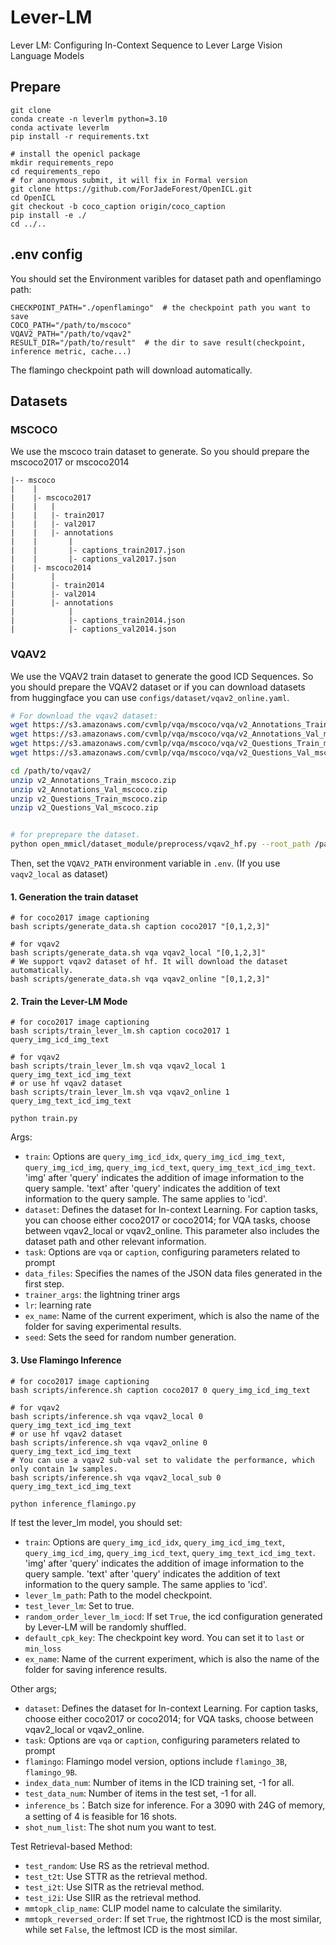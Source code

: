 # Lever-LM
Lever LM: Configuring In-Context Sequence to Lever Large Vision Language Models

## Prepare
```
git clone 
conda create -n leverlm python=3.10
conda activate leverlm
pip install -r requirements.txt

# install the openicl package
mkdir requirements_repo
cd requirements_repo
# for anonymous submit, it will fix in Formal version
git clone https://github.com/ForJadeForest/OpenICL.git
cd OpenICL
git checkout -b coco_caption origin/coco_caption
pip install -e ./
cd ../..
```

## .env config
You should set the Environment varibles for dataset path and openflamingo path:
```
CHECKPOINT_PATH="./openflamingo"  # the checkpoint path you want to save
COCO_PATH="/path/to/mscoco"
VQAV2_PATH="/path/to/vqav2"
RESULT_DIR="/path/to/result"  # the dir to save result(checkpoint, inference metric, cache...)
```
The flamingo checkpoint path will download automatically.


## Datasets
### MSCOCO
We use the mscoco train dataset to generate. 
So you should prepare the mscoco2017 or mscoco2014

```
|-- mscoco
|    |
|    |- mscoco2017
|    |   |
|    |   |- train2017
|    |   |- val2017
|    |   |- annotations
|    |       |
|    |       |- captions_train2017.json
|    |       |- captions_val2017.json
|    |- mscoco2014
|        |
|        |- train2014
|        |- val2014
|        |- annotations
|            |
|            |- captions_train2014.json
|            |- captions_val2014.json
```

### VQAV2
We use the VQAV2 train dataset to generate the good ICD Sequences.
So you should prepare the VQAV2 dataset or if you can download datasets from huggingface you can use `configs/dataset/vqav2_online.yaml`. 
```bash
# For download the vqav2 dataset:
wget https://s3.amazonaws.com/cvmlp/vqa/mscoco/vqa/v2_Annotations_Train_mscoco.zip -O /path/to/vqav2/
wget https://s3.amazonaws.com/cvmlp/vqa/mscoco/vqa/v2_Annotations_Val_mscoco.zip -O /path/to/vqav2/
wget https://s3.amazonaws.com/cvmlp/vqa/mscoco/vqa/v2_Questions_Train_mscoco.zip -O /path/to/vqav2/
wget https://s3.amazonaws.com/cvmlp/vqa/mscoco/vqa/v2_Questions_Val_mscoco.zip -O /path/to/vqav2/

cd /path/to/vqav2/
unzip v2_Annotations_Train_mscoco.zip
unzip v2_Annotations_Val_mscoco.zip
unzip v2_Questions_Train_mscoco.zip
unzip v2_Questions_Val_mscoco.zip


# for preprepare the dataset.
python open_mmicl/dataset_module/preprocess/vqav2_hf.py --root_path /path/to/vqav2/
```
Then, set the `VQAV2_PATH` environment variable in `.env`. (If you use `vaqv2_local` as dataset)


#### 1. Generation the train dataset

```shell
# for coco2017 image captioning
bash scripts/generate_data.sh caption coco2017 "[0,1,2,3]" 

# for vqav2
bash scripts/generate_data.sh vqa vqav2_local "[0,1,2,3]"
# We support vqav2 dataset of hf. It will download the dataset automatically.
bash scripts/generate_data.sh vqa vqav2_online "[0,1,2,3]"
```

#### 2. Train the Lever-LM Mode
```shell
# for coco2017 image captioning
bash scripts/train_lever_lm.sh caption coco2017 1 query_img_icd_img_text

# for vqav2
bash scripts/train_lever_lm.sh vqa vqav2_local 1 query_img_text_icd_img_text
# or use hf vqav2 dataset
bash scripts/train_lever_lm.sh vqa vqav2_online 1 query_img_text_icd_img_text
```

```
python train.py
```
Args:
- `train`: Options are `query_img_icd_idx`, `query_img_icd_img_text`, `query_img_icd_img`, `query_img_icd_text`, `query_img_text_icd_img_text`. 'img' after 'query' indicates the addition of image information to the query sample. 'text' after 'query' indicates the addition of text information to the query sample. The same applies to 'icd'.
- `dataset`: Defines the dataset for In-context Learning. For caption tasks, you can choose either coco2017 or coco2014; for VQA tasks, choose between vqav2_local or vqav2_online. This parameter also includes the dataset path and other relevant information.
- `task`: Options are `vqa` or `caption`, configuring parameters related to prompt
- `data_files`: Specifies the names of the JSON data files generated in the first step.
- `trainer_args`: the lightning triner args
- `lr`: learning rate
- `ex_name`: Name of the current experiment, which is also the name of the folder for saving experimental results. 
- `seed`: Sets the seed for random number generation.

#### 3. Use Flamingo Inference
```shell
# for coco2017 image captioning
bash scripts/inference.sh caption coco2017 0 query_img_icd_img_text

# for vqav2
bash scripts/inference.sh vqa vqav2_local 0 query_img_text_icd_img_text
# or use hf vqav2 dataset
bash scripts/inference.sh vqa vqav2_online 0 query_img_text_icd_img_text
# You can use a vqav2 sub-val set to validate the performance, which only contain 1w samples. 
bash scripts/inference.sh vqa vqav2_local_sub 0 query_img_text_icd_img_text
```

```shell
python inference_flamingo.py
```
If test the lever_lm model, you should set:
- `train`: Options are `query_img_icd_idx`, `query_img_icd_img_text`, `query_img_icd_img`, `query_img_icd_text`, `query_img_text_icd_img_text`. 'img' after 'query' indicates the addition of image information to the query sample. 'text' after 'query' indicates the addition of text information to the query sample. The same applies to 'icd'.
- `lever_lm_path`: Path to the model checkpoint.
- `test_lever_lm`: Set to true.
- `random_order_lever_lm_iocd`: If set `True`, the icd configuration generated by Lever-LM will be randomly shuffled. 
- `default_cpk_key`: The checkpoint key word. You can set it to `last` or `min_loss`
- `ex_name`: Name of the current experiment, which is also the name of the folder for saving inference results. 


Other args;
- `dataset`: Defines the dataset for In-context Learning. For caption tasks, choose either coco2017 or coco2014; for VQA tasks, choose between vqav2_local or vqav2_online.
- `task`: Options are `vqa` or `caption`, configuring parameters related to prompt
- `flamingo`: Flamingo model version, options include `flamingo_3B`, `flamingo_9B`.
- `index_data_num`: Number of items in the ICD training set, -1 for all.
- `test_data_num`: Number of items in the test set, -1 for all.
- `inference_bs`：Batch size for inference. For a 3090 with 24G of memory, a setting of 4 is feasible for 16 shots.
- `shot_num_list`: The shot num you want to test.

Test Retrieval-based Method: 
- `test_random`: Use RS as the retrieval method.
- `test_t2t`: Use STTR as the retrieval method.
- `test_i2t`: Use SITR as the retrieval method.
- `test_i2i`: Use SIIR as the retrieval method.
- `mmtopk_clip_name`: CLIP model name to calculate the similarity.
- `mmtopk_reversed_order`: If set `True`, the rightmost ICD is the most similar, while set `False`, the leftmost ICD is the most similar.
